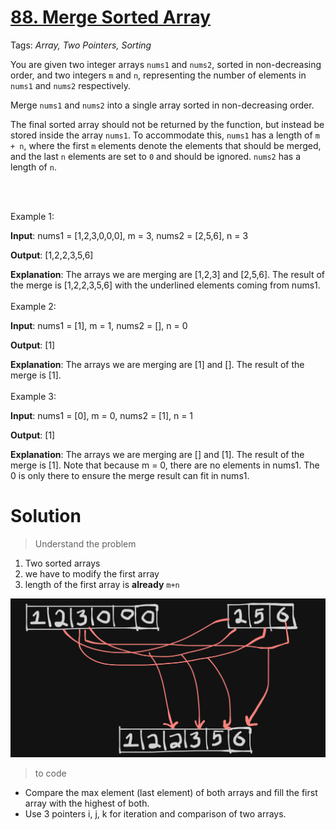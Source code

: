 # <a href="https://leetcode.com/problems/merge-sorted-array/?envType=study-plan-v2&envId=top-interview-150">88. Merge Sorted Array</a>

Tags: *Array, Two Pointers, Sorting*

You are given two integer arrays `nums1` and `nums2`, sorted in non-decreasing order, and two integers `m` and `n`, representing the number of elements in `nums1` and `nums2` respectively.

Merge `nums1` and `nums2` into a single array sorted in non-decreasing order.

The final sorted array should not be returned by the function, but instead be stored inside the array `nums1`. To accommodate this, `nums1` has a length of `m + n`, where the first `m` elements denote the elements that should be merged, and the last `n` elements are set to `0` and should be ignored. `nums2` has a length of `n`.

<br>
<br>

Example 1:

**Input**: nums1 = [1,2,3,0,0,0], m = 3, nums2 = [2,5,6], n = 3

**Output**: [1,2,2,3,5,6]

**Explanation**: The arrays we are merging are [1,2,3] and [2,5,6].
The result of the merge is [1,2,2,3,5,6] with the underlined elements coming from nums1.
<br>
<br>
Example 2:

**Input**: nums1 = [1], m = 1, nums2 = [], n = 0

**Output**: [1]

**Explanation**: The arrays we are merging are [1] and [].
The result of the merge is [1].
<br>
<br>
Example 3:

**Input**: nums1 = [0], m = 0, nums2 = [1], n = 1

**Output**: [1]

**Explanation**: The arrays we are merging are [] and [1].
The result of the merge is [1].
Note that because m = 0, there are no elements in nums1. The 0 is only there to ensure the merge result can fit in nums1.

# Solution

> Understand the problem
1. Two sorted arrays
2. we have to modify the first array
3. length of the first array is **already** `m+n`

<img src="assets/image.png" alt="img"/>

> to code

- Compare the max element (last element) of both arrays and fill the first array with the highest of both.
- Use 3 pointers i, j, k for iteration and comparison of two arrays.
